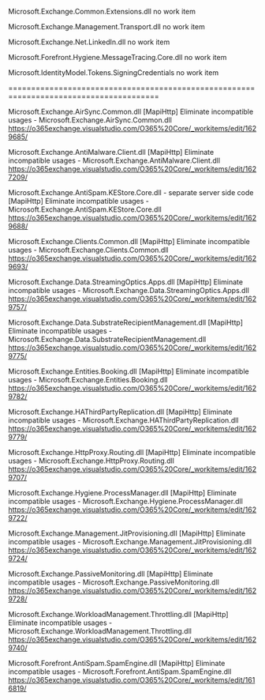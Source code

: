 

Microsoft.Exchange.Common.Extensions.dll
no work item

Microsoft.Exchange.Management.Transport.dll
no work item

Microsoft.Exchange.Net.LinkedIn.dll
no work item

Microsoft.Forefront.Hygiene.MessageTracing.Core.dll
no work item

Microsoft.IdentityModel.Tokens.SigningCredentials
no work item

=======================================================================================


Microsoft.Exchange.AirSync.Common.dll
[MapiHttp] Eliminate incompatible usages - Microsoft.Exchange.AirSync.Common.dll
https://o365exchange.visualstudio.com/O365%20Core/_workitems/edit/1629685/

Microsoft.Exchange.AntiMalware.Client.dll
[MapiHttp] Eliminate incompatible usages - Microsoft.Exchange.AntiMalware.Client.dll
https://o365exchange.visualstudio.com/O365%20Core/_workitems/edit/1627209/

Microsoft.Exchange.AntiSpam.KEStore.Core.dll - separate server side code
[MapiHttp] Eliminate incompatible usages - Microsoft.Exchange.AntiSpam.KEStore.Core.dll
https://o365exchange.visualstudio.com/O365%20Core/_workitems/edit/1629688/

Microsoft.Exchange.Clients.Common.dll
[MapiHttp] Eliminate incompatible usages - Microsoft.Exchange.Clients.Common.dll
https://o365exchange.visualstudio.com/O365%20Core/_workitems/edit/1629693/

Microsoft.Exchange.Data.StreamingOptics.Apps.dll
[MapiHttp] Eliminate incompatible usages - Microsoft.Exchange.Data.StreamingOptics.Apps.dll
https://o365exchange.visualstudio.com/O365%20Core/_workitems/edit/1629757/

Microsoft.Exchange.Data.SubstrateRecipientManagement.dll
[MapiHttp] Eliminate incompatible usages - Microsoft.Exchange.Data.SubstrateRecipientManagement.dll
https://o365exchange.visualstudio.com/O365%20Core/_workitems/edit/1629775/

Microsoft.Exchange.Entities.Booking.dll
[MapiHttp] Eliminate incompatible usages - Microsoft.Exchange.Entities.Booking.dll
https://o365exchange.visualstudio.com/O365%20Core/_workitems/edit/1629782/

Microsoft.Exchange.HAThirdPartyReplication.dll
[MapiHttp] Eliminate incompatible usages - Microsoft.Exchange.HAThirdPartyReplication.dll
https://o365exchange.visualstudio.com/O365%20Core/_workitems/edit/1629779/

Microsoft.Exchange.HttpProxy.Routing.dll
[MapiHttp] Eliminate incompatible usages - Microsoft.Exchange.HttpProxy.Routing.dll
https://o365exchange.visualstudio.com/O365%20Core/_workitems/edit/1629707/

Microsoft.Exchange.Hygiene.ProcessManager.dll
[MapiHttp] Eliminate incompatible usages - Microsoft.Exchange.Hygiene.ProcessManager.dll
https://o365exchange.visualstudio.com/O365%20Core/_workitems/edit/1629722/

Microsoft.Exchange.Management.JitProvisioning.dll
[MapiHttp] Eliminate incompatible usages - Microsoft.Exchange.Management.JitProvisioning.dll
https://o365exchange.visualstudio.com/O365%20Core/_workitems/edit/1629724/

Microsoft.Exchange.PassiveMonitoring.dll
[MapiHttp] Eliminate incompatible usages - Microsoft.Exchange.PassiveMonitoring.dll
https://o365exchange.visualstudio.com/O365%20Core/_workitems/edit/1629728/

Microsoft.Exchange.WorkloadManagement.Throttling.dll
[MapiHttp] Eliminate incompatible usages - Microsoft.Exchange.WorkloadManagement.Throttling.dll
https://o365exchange.visualstudio.com/O365%20Core/_workitems/edit/1629740/

Microsoft.Forefront.AntiSpam.SpamEngine.dll
[MapiHttp] Eliminate incompatible usages - Microsoft.Forefront.AntiSpam.SpamEngine.dll
https://o365exchange.visualstudio.com/O365%20Core/_workitems/edit/1616819/
